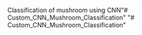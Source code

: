Classification of mushroom using CNN"# Custom_CNN_Mushroom_Classification" 
"# Custom_CNN_Mushroom_Classification" 
